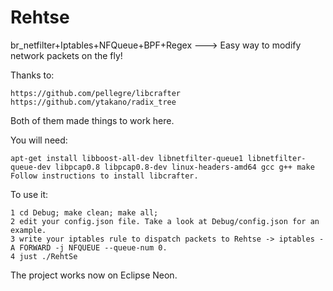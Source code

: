 # Rehtse
br_netfilter+Iptables+NFQueue+BPF+Regex ---> Easy way to modify network packets on the fly!

  Thanks to:
  
    https://github.com/pellegre/libcrafter
    https://github.com/ytakano/radix_tree
    
  Both of them made things to work here.

You will need:

    apt-get install libboost-all-dev libnetfilter-queue1 libnetfilter-queue-dev libpcap0.8 libpcap0.8-dev linux-headers-amd64 gcc g++ make 
    Follow instructions to install libcrafter. 
  
To use it:

    1 cd Debug; make clean; make all;
    2 edit your config.json file. Take a look at Debug/config.json for an example.
    3 write your iptables rule to dispatch packets to Rehtse -> iptables -A FORWARD -j NFQUEUE --queue-num 0.
    4 just ./RehtSe
    
The project works now on Eclipse Neon. 
  
